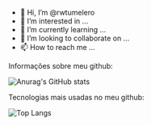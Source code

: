 - 👋 Hi, I’m @rwtumelero
- 👀 I’m interested in ...
- 🌱 I’m currently learning ...
- 💞️ I’m looking to collaborate on ...
- 📫 How to reach me ...

<!---
rwtumelero/rwtumelero is a ✨ special ✨ repository because its `README.md` (this file) appears on your GitHub profile.
You can click the Preview link to take a look at your changes.
--->


<div>

<span> Informações sobre meu github:
  
![Anurag's GitHub stats](https://github-readme-stats.vercel.app/api?username=rwtumelero&show_icons=true&theme=radical)

Tecnologias mais usadas no meu github:

![Top Langs](https://github-readme-stats.vercel.app/api/top-langs/?username=rwtumelero&layout=compact&theme=radical)

</div>

